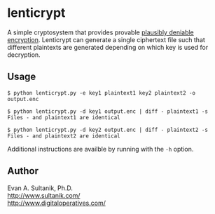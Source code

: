 lenticrypt
==========

A simple cryptosystem that provides provable [plausibly deniable encryption](http://en.wikipedia.org/wiki/Deniable_encryption).  Lenticrypt can generate a single ciphertext file such that different plaintexts are generated depending on which key is used for decryption.

## Usage

```shell
$ python lenticrypt.py -e key1 plaintext1 key2 plaintext2 -o output.enc

$ python lenticrypt.py -d key1 output.enc | diff - plaintext1 -s
Files - and plaintext1 are identical

$ python lenticrypt.py -d key2 output.enc | diff - plaintext2 -s
Files - and plaintext2 are identical
```

Additional instructions are availble by running with the `-h` option.

## Author

Evan A. Sultanik, Ph.D.<br />
http://www.sultanik.com/<br />
http://www.digitaloperatives.com/

